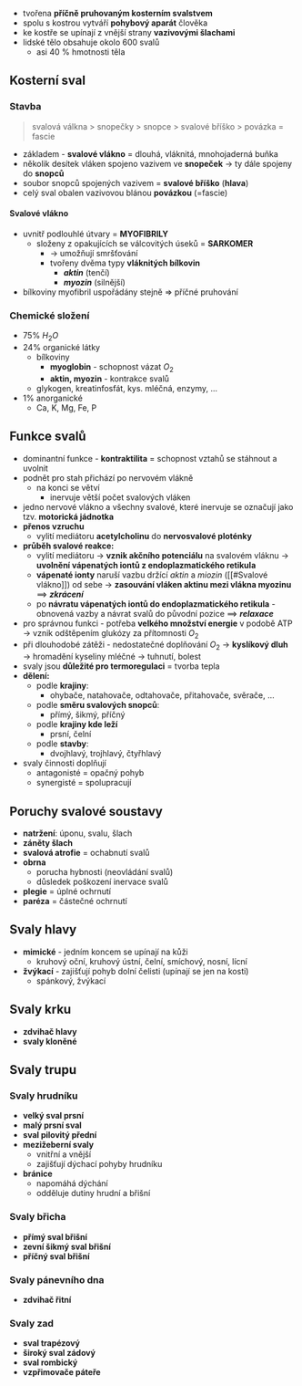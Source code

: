 - tvořena **příčně pruhovaným kosterním svalstvem**
- spolu s kostrou vytváří **pohybový aparát** člověka
- ke kostře se upínají z vnější strany **vazivovými šlachami**
- lidské tělo obsahuje okolo 600 svalů
	- asi 40 % hmotnosti těla
## Kosterní sval
### Stavba
> svalová válkna > snopečky > snopce > svalové bříško > povázka = fascie
- základem - **svalové vlákno** = dlouhá, vláknitá, mnohojaderná buňka
- několik desítek vláken spojeno vazivem ve **snopeček** → ty dále spojeny do **snopců**
- soubor snopců spojených vazivem = **svalové bříško** (**hlava**)
- celý sval obalen vazivovou blánou **povázkou** (=fascie)
#### Svalové vlákno
- uvnitř podlouhlé útvary = **MYOFIBRILY**
	- složeny z opakujících se válcovitých úseků = **SARKOMER**
		- → umožňují smršťování
		- tvořeny dvěma typy **vláknitých bílkovin**
			- ***aktin*** (tenčí)
			- ***myozin*** (silnější)
- bílkoviny myofibril uspořádány stejně ⇒ příčné pruhování
### Chemické složení
- 75% $H_{2}O$
- 24% organické látky
	- bílkoviny
		- **myoglobin** - schopnost vázat $O_2$
		- **aktin, myozin** - kontrakce svalů
	- glykogen, kreatinfosfát, kys. mléčná, enzymy, ...
- 1% anorganické
	- Ca, K, Mg, Fe, P
## Funkce svalů
- dominantní funkce - **kontraktilita** = schopnost vztahů se stáhnout a uvolnit
- podnět pro stah přichází po nervovém vlákně
	- na konci se větví
		- inervuje větší počet svalových vláken
- jedno nervové vlákno a všechny svalové, které inervuje se označují jako tzv. **motorická jádnotka**
- **přenos vzruchu**
	- vylití mediátoru **acetylcholinu** do **nervosvalové ploténky**
- **průběh svalové reakce:**
	- vylití mediátoru → **vznik akčního potenciálu** na svalovém vláknu → **uvolnění vápenatých iontů z endoplazmatického retikula**
	- **vápenaté ionty** naruší vazbu držící *aktin* a *miozin* ([[#Svalové vlákno]]) od sebe → **zasouvání vláken aktinu mezi vlákna myozinu** ==> ***zkrácení***
	- po **návratu vápenatých iontů do endoplazmatického retikula** - obnovená vazby a návrat svalů do původní pozice ==> ***relaxace***
- pro správnou funkci - potřeba **velkého množství energie** v podobě ATP → vznik odštěpením glukózy za přítomnosti $O_{2}$
- při dlouhodobé zátěži - nedostatečné doplňování $O_{2}$ → **kyslíkový dluh** → hromadění kyseliny mléčné → tuhnutí, bolest
- svaly jsou **důležité pro termoregulaci** = tvorba tepla
- **dělení:**
	- podle **krajiny**:
		- ohybače, natahovače, odtahovače, přitahovače, svěrače, ...
	- podle **směru svalových snopců**:
		- přímý, šikmý, příčný
	- podle **krajiny kde leží**
		- prsní, čelní
	- podle **stavby**:
		- dvojhlavý, trojhlavý, čtyřhlavý
- svaly činnosti doplňují
	- antagonisté = opačný pohyb
	- synergisté = spolupracují
## Poruchy svalové soustavy
- **natržení**: úponu, svalu, šlach
- **záněty šlach**
- **svalová atrofie** = ochabnutí svalů
- **obrna**
	- porucha hybnosti (neovládání svalů)
	- důsledek poškození inervace svalů
- **plegie** = úplné ochrnutí
- **paréza** = částečné ochrnutí
## Svaly hlavy
- **mimické** - jedním koncem se upínají na kůži
	- kruhový oční, kruhový ústní, čelní, smíchový, nosní, lícní
- **žvýkací** - zajišťují pohyb dolní čelisti (upínají se jen na kosti)
	- spánkový, žvýkací
## Svaly krku
- **zdvihač hlavy**
- **svaly kloněné**
## Svaly trupu
### Svaly hrudníku
- **velký sval prsní**
- **malý prsní sval**
- **sval pilovitý přední**
- **mezižeberní svaly**
	- vnitřní a vnější
	- zajišťují dýchací pohyby hrudníku
- **bránice**
	- napomáhá dýchání
	- odděluje dutiny hrudní a břišní
### Svaly břicha
- **přímý sval břišní**
- **zevní šikmý sval břišní**
- **příčný sval břišní**
### Svaly pánevního dna
- **zdvihač řitní**
### Svaly zad
- **sval trapézový**
- **široký sval zádový**
- **sval rombický**
- **vzpřimovače páteře**